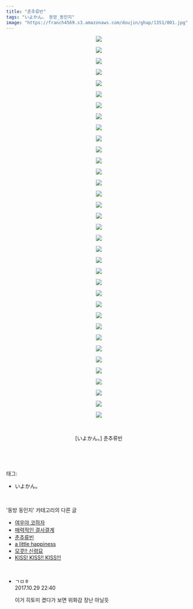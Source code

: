```yaml
---
title: "춘추류빈"
tags: "いよかん。 동방_동인지"
image: "https://franch4569.s3.amazonaws.com/doujin/ghap/1351/001.jpg"
---
```

<div class="article">
<p style="text-align: center; clear: none; float: none;"><img src="{{ site.imgserver2 }}/ghap/1351/001.jpg"/></p>
<p style="text-align: center; clear: none; float: none;"><img src="{{ site.imgserver2 }}/ghap/1351/002.jpg"/></p>
<p style="text-align: center; clear: none; float: none;"><img src="{{ site.imgserver2 }}/ghap/1351/003.jpg"/></p>
<p style="text-align: center; clear: none; float: none;"><img src="{{ site.imgserver2 }}/ghap/1351/004.jpg"/></p>
<p style="text-align: center; clear: none; float: none;"><img src="{{ site.imgserver2 }}/ghap/1351/005.jpg"/></p>
<p style="text-align: center; clear: none; float: none;"><img src="{{ site.imgserver2 }}/ghap/1351/006.jpg"/></p>
<p style="text-align: center; clear: none; float: none;"><img src="{{ site.imgserver2 }}/ghap/1351/007.jpg"/></p>
<p style="text-align: center; clear: none; float: none;"><img src="{{ site.imgserver2 }}/ghap/1351/008.jpg"/></p>
<p style="text-align: center; clear: none; float: none;"><img src="{{ site.imgserver2 }}/ghap/1351/009.jpg"/></p>
<p style="text-align: center; clear: none; float: none;"><img src="{{ site.imgserver2 }}/ghap/1351/010.jpg"/></p>
<p style="text-align: center; clear: none; float: none;"><img src="{{ site.imgserver2 }}/ghap/1351/011.jpg"/></p>
<p style="text-align: center; clear: none; float: none;"><img src="{{ site.imgserver2 }}/ghap/1351/012.jpg"/></p>
<p style="text-align: center; clear: none; float: none;"><img src="{{ site.imgserver2 }}/ghap/1351/013.jpg"/></p>
<p style="text-align: center; clear: none; float: none;"><img src="{{ site.imgserver2 }}/ghap/1351/014.jpg"/></p>
<p style="text-align: center; clear: none; float: none;"><img src="{{ site.imgserver2 }}/ghap/1351/015.jpg"/></p>
<p style="text-align: center; clear: none; float: none;"><img src="{{ site.imgserver2 }}/ghap/1351/016.jpg"/></p>
<p style="text-align: center; clear: none; float: none;"><img src="{{ site.imgserver2 }}/ghap/1351/017.jpg"/></p>
<p style="text-align: center; clear: none; float: none;"><img src="{{ site.imgserver2 }}/ghap/1351/018.jpg"/></p>
<p style="text-align: center; clear: none; float: none;"><img src="{{ site.imgserver2 }}/ghap/1351/019.jpg"/></p>
<p style="text-align: center; clear: none; float: none;"><img src="{{ site.imgserver2 }}/ghap/1351/020.jpg"/></p>
<p style="text-align: center; clear: none; float: none;"><img src="{{ site.imgserver2 }}/ghap/1351/021.jpg"/></p>
<p style="text-align: center; clear: none; float: none;"><img src="{{ site.imgserver2 }}/ghap/1351/022.jpg"/></p>
<p style="text-align: center; clear: none; float: none;"><img src="{{ site.imgserver2 }}/ghap/1351/023.jpg"/></p>
<p style="text-align: center; clear: none; float: none;"><img src="{{ site.imgserver2 }}/ghap/1351/024.jpg"/></p>
<p style="text-align: center; clear: none; float: none;"><img src="{{ site.imgserver2 }}/ghap/1351/025.jpg"/></p>
<p style="text-align: center; clear: none; float: none;"><img src="{{ site.imgserver2 }}/ghap/1351/026.jpg"/></p>
<p style="text-align: center; clear: none; float: none;"><img src="{{ site.imgserver2 }}/ghap/1351/027.jpg"/></p>
<p style="text-align: center; clear: none; float: none;"><img src="{{ site.imgserver2 }}/ghap/1351/028.jpg"/></p>
<p style="text-align: center; clear: none; float: none;"><img src="{{ site.imgserver2 }}/ghap/1351/029.jpg"/></p>
<p style="text-align: center; clear: none; float: none;"><img src="{{ site.imgserver2 }}/ghap/1351/030.jpg"/></p>
<p style="text-align: center; clear: none; float: none;"><img src="{{ site.imgserver2 }}/ghap/1351/031.jpg"/></p>
<p style="text-align: center; clear: none; float: none;"><img src="{{ site.imgserver2 }}/ghap/1351/032.jpg"/></p>
<p style="text-align: center; clear: none; float: none;"><img src="{{ site.imgserver2 }}/ghap/1351/033.jpg"/></p>
<p style="text-align: center; clear: none; float: none;"><img src="{{ site.imgserver2 }}/ghap/1351/034.jpg"/></p>
<p style="text-align: center; clear: none; float: none;"><img src="{{ site.imgserver2 }}/ghap/1351/035.jpg"/></p>
<p style="text-align: center; clear: none; float: none;"><br/></p>
<p style="text-align: center; clear: none; float: none;">[いよかん。] 춘추류빈</p>
<p><br/></p>
</div><br/>
<div class="tagTrail">
<p>태그: </p>
<ul>
<li>いよかん。</li>
</ul>
</div><br/>
<div class="another">
<p>'동방 동인지' 카테고리의 다른 글</p>
<ul>
<li><a href="/ghap_1353">여우야 코하자</a></li>
<li><a href="/ghap_1352">매력적인 결사결계</a></li>
<li><a href="/ghap_1351">춘추류빈</a></li>
<li><a href="/ghap_1350">a little happiness</a></li>
<li><a href="/ghap_1349">모콧!! 신령묘</a></li>
<li><a href="/ghap_1348">KISS! KISS!! KISS!!!</a></li>
</ul>
</div><br/>
<div class="cb_module cb_fluid">
<div class="cb_wrt cb_profile">
<div class="comment">
<ul>
<li class="cb_thumb_off" id="comment15117361">
<div class="cb_comment_area">
<div class="cb_info_area">
<div class="cb_section">
<span class="cb_nick_name">ㄱㅁㅎ</span>
</div>
<div class="cb_section">
<span class="cb_date">2017.10.29 22:40 </span>
</div>
</div>
<div class="cb_dsc_comment">
<p class="cb_dsc">
											이거 히토미 켰다가 보면 위화감 장난 아닐듯
										</p>
</div>
</div></li>
</ul>
</div>
</div><!-- commentList close -->
</div><br/>
